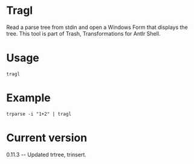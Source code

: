# Tragl

Read a parse tree from stdin and open a Windows Form that displays the tree.
This tool is part of Trash, Transformations for Antlr Shell.

# Usage

    tragl

# Example

    trparse -i "1+2" | tragl

# Current version

0.11.3 -- Updated trtree, trinsert.
